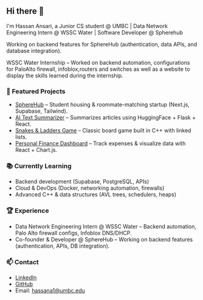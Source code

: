 ## Hi there 👋

I'm Hassan Ansari, a Junior CS student @ UMBC | Data Network Engineering Intern @ WSSC Water | Software Developer @ Spherehub 


Working on backend features for SphereHub (authentication, data APIs, and database integration).

WSSC Water Internship – Worked on backend automation, configurations for PaloAlto firewall, infoblox,routers and switches as well as a website to display the skills learned during the internship.

### 🚀 Featured Projects
- [SphereHub](https://www.sphere-hub.com/) – Student housing & roommate-matching startup (Next.js, Supabase, Tailwind).  
- [AI Text Summarizer](https://github.com/username/summarizer) – Summarizes articles using HuggingFace + Flask + React.  
- [Snakes & Ladders Game](https://github.com/username/snakes-ladders) – Classic board game built in C++ with linked lists.  
- [Personal Finance Dashboard](https://github.com/username/finance-tracker) – Track expenses & visualize data with React + Chart.js.  

### 📚 Currently Learning
- Backend development (Supabase, PostgreSQL, APIs)  
- Cloud & DevOps (Docker, networking automation, firewalls)  
- Advanced C++ & data structures (AVL trees, schedulers, heaps)  

### 🏆 Experience
- Data Network Engineering Intern @ WSSC Water – Backend automation, Palo Alto firewall configs, Infoblox DNS/DHCP.  
- Co-founder & Developer @ SphereHub – Working on backend features (authentication, APIs, DB integration).  

### 📫 Contact
- [LinkedIn](https://linkedin.com/in/hassan-ansari-ansari)  
- [GitHub](https://github.com/HassanA-A)  
- Email: hassana1@umbc.edu  
<!--
![Hassan's GitHub stats](https://github-readme-stats.vercel.app/api?username=HassanA-A&show_icons=true&theme=tokyonight)
![Top Langs](https://github-readme-stats.vercel.app/api/top-langs/?username=HassanA-A&layout=compact&theme=tokyonight)



[![LinkedIn](https://img.shields.io/badge/LinkedIn-blue?style=for-the-badge&logo=linkedin)](https://linkedin.com/in/Hassan-ansari-ansari)
![Python](https://img.shields.io/badge/Python-3776AB?style=for-the-badge&logo=python&logoColor=white)
![C++](https://img.shields.io/badge/C++-00599C?style=for-the-badge&logo=cplusplus&logoColor=white)
![React](https://img.shields.io/badge/React-20232A?style=for-the-badge&logo=react&logoColor=61DAFB)
![Supabase](https://img.shields.io/badge/Supabase-3ECF8E?style=for-the-badge&logo=supabase&logoColor=white)
![HTML5](https://img.shields.io/badge/HTML5-E34F26?style=for-the-badge&logo=html5&logoColor=white)
![CSS3](https://img.shields.io/badge/CSS3-1572B6?style=for-the-badge&logo=css3&logoColor=white)
![TailwindCSS](https://img.shields.io/badge/Tailwind_CSS-06B6D4?style=for-the-badge&logo=tailwindcss&logoColor=white)


<!--
**HassanA-A/HassanA-A** is a ✨ _special_ ✨ repository because its `README.md` (this file) appears on your GitHub profile.

Here are some ideas to get you started:

- 🔭 I’m currently working on ...
- 🌱 I’m currently learning ...
- 👯 I’m looking to collaborate on ...
- 🤔 I’m looking for help with ...
- 💬 Ask me about ...
- 📫 How to reach me: ...
- 😄 Pronouns: ...
- ⚡ Fun fact: ...
-->
